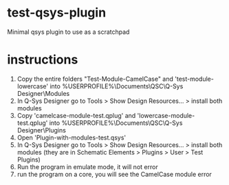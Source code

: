 # test-qsys-plugin

Minimal qsys plugin to use as a scratchpad

# instructions

1. Copy the entire folders "Test-Module-CamelCase" and 'test-module-lowercase' into %USERPROFILE%\Documents\QSC\Q-Sys Designer\Modules
2. In Q-Sys Designer go to Tools > Show Design Resources... > install both modules
3. Copy 'camelcase-module-test.qplug' and 'lowercase-module-test.qplug' into %USERPROFILE%\Documents\QSC\Q-Sys Designer\Plugins
4. Open 'Plugin-with-modules-test.qsys'
5. In Q-Sys Designer go to Tools > Show Design Resources... > install both modules (they are in Schematic Elements > Plugins > User > Test Plugins)
6. Run the program in emulate mode, it will not error
7. run the program on a core, you will see the CamelCase module error
